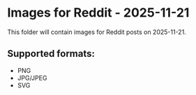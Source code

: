 # Images for Reddit - 2025-11-21

This folder will contain images for Reddit posts on 2025-11-21.

## Supported formats:
- PNG
- JPG/JPEG
- SVG
